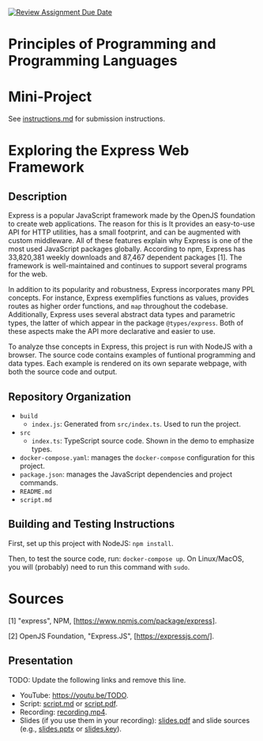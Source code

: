 [![Review Assignment Due Date](https://classroom.github.com/assets/deadline-readme-button-22041afd0340ce965d47ae6ef1cefeee28c7c493a6346c4f15d667ab976d596c.svg)](https://classroom.github.com/a/skJdUf3s)
# Principles of Programming and Programming Languages
# Mini-Project

See [instructions.md](instructions.md) for submission instructions.

# Exploring the Express Web Framework

## Description

Express is a popular JavaScript framework made by the OpenJS foundation to create web applications. The reason for this is  It provides an easy-to-use API for HTTP utilities, has a small footprint, and can be augmented with custom middleware. All of these features explain why Express is one of the most used JavaScript packages globally. According to npm, Express has 33,820,381 weekly downloads and 87,467 dependent packages [1]. The framework is well-maintained and continues to support several programs for the web.

In addition to its popularity and robustness, Express incorporates many PPL concepts. For instance, Express exemplifies functions as values, provides routes as higher order functions, and `map` throughout the codebase. Additionally, Express uses several abstract data types and parametric types, the latter of which appear in the package `@types/express`. Both of these aspects make the API more declarative and easier to use.

To analyze thse concepts in Express, this project is run with NodeJS with a browser. The source code contains examples of funtional programming and data types. Each example is rendered on its own separate webpage, with both the source code and output.

## Repository Organization

- `build`
    - `index.js`: Generated from `src/index.ts`. Used to run the project.
- `src`
    - `index.ts`: TypeScript source code. Shown in the demo to emphasize types.
- `docker-compose.yaml`: manages the `docker-compose` configuration for this project.
- `package.json`: manages the JavaScript dependencies and project commands.
- `README.md`
- `script.md`

## Building and Testing Instructions

First, set up this project with NodeJS: `npm install`.

Then, to test the source code, run: `docker-compose up`. On Linux/MacOS, you will (probably) need to run this command with `sudo`.

# Sources

[1] "express", NPM, [https://www.npmjs.com/package/express].

[2] OpenJS Foundation, "Express.JS", [https://expressjs.com/].

## Presentation

TODO: Update the following links and remove this line.

- YouTube: https://youtu.be/TODO.
- Script: [script.md](script.md) or [script.pdf](script.pdf).
- Recording: [recording.mp4](recording.mp4).
- Slides (if you use them in your recording): [slides.pdf](slides.pdf) and slide sources (e.g., [slides.pptx](slides.pptx) or [slides.key](slides.key)).
